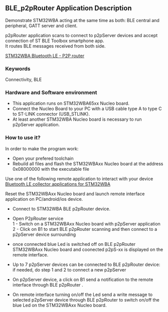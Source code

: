 ## __BLE_p2pRouter Application Description__

Demonstrate STM32WBA acting at the same time as both: BLE central and peripheral, GATT server and client.

p2pRouter application scans to connect to p2pServer devices and accept connection of ST BLE Toolbox smartphone app.  
It routes BLE messages received from both side.

<a href="https://wiki.st.com/stm32mcu/wiki/Connectivity:STM32WBA_Peer_To_Peer_Router
"> STM32WBA Bluetooth LE - P2P router</a>


### __Keywords__

Connectivity, BLE

### __Hardware and Software environment__

  - This application runs on STM32WBA65xx Nucleo board.
  - Connect the Nucleo Board to your PC with a USB cable type A to type C to ST-LINK connector (USB_STLINK). 
  - At least another STM32WBA Nucleo board is necessary to run p2pServer application.
    
### __How to use it?__

In order to make the program work:
 - Open your prefered toolchain
 - Rebuild all files and flash the STM32WBAxx Nucleo board at the address 0x08000000 with the executable file

Use one of the following remote application to interact with your device  
<a href="https://wiki.st.com/stm32mcu/wiki/Connectivity:BLE_smartphone_applications#Bluetooth-C2-AE_LE_collector_applications_for_STM32WBA
"> Bluetooth LE collector applications for STM32WBA</a>

Reset the STM32WBAxx Nucleo board and launch remote interface application on PC/android/ios device. 

 - Connect to STM32WBA BLE p2pRouter device.
 - Open P2pRouter service  
  1 - Switch on a STM32WBAxx Nucleo board with p2pServer application  
  2 - Click on B1 to start BLE p2pRouter scanning and then connect to a p2pServer device surrounding 
 - once connected blue Led is switched off on BLE p2pRouter STM32WBAxx Nucleo board and coonected p2pS-xx is displayed on the remote interface.

 - Up to 7 p2pServer devices can be connected to BLE p2pRouter device:  
 if needed, do step 1 and 2 to connect a new p2pServer  

 - On p2pServer device, a click on B1 send a notification to the remote interface through BLE p2pRouter .
 - On remote interface turning on/off the Led send a write message to selected p2pServer device through BLE p2pRouter to switch on/off the blue Led on the STM32WBAxx Nucleo board.
